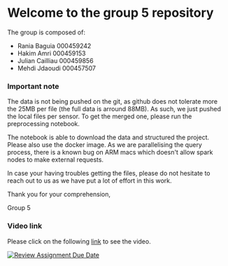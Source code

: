 # Welcome to the group 5 repository

The group is composed of:

- Rania Baguia 000459242
- Hakim Amri 000459153
- Julian Cailliau 000459856
- Mehdi Jdaoudi 000457507

### Important note

The data is not being pushed on the git, as github does not tolerate more the 25MB per file (the full data is arround 88MB). As such, we just pushed the local files per sensor. To get the merged one, please run the preprocessing notebook.

The notebook is able to download the data and structured the project. Please also use the docker image. As we are parallelising the query process, there is a known bug on ARM macs which doesn't allow spark nodes to make external requests.

In case your having troubles getting the files, please do not hesitate to reach out to us as we have put a lot of effort in this work.

Thank you for your comprehension,

Group 5

### Video link

Please click on the following [link](https://universitelibrebruxelles.sharepoint.com/:v:/s/GRP_PROJ-INFO-H515BigDataMan.Ana/EXLrPskX_uZOuug6obwDGWYBPbjNPefatfMsFMSQSBMkPw?e=Htpz5U) to see the video. 

[![Review Assignment Due Date](https://classroom.github.com/assets/deadline-readme-button-24ddc0f5d75046c5622901739e7c5dd533143b0c8e959d652212380cedb1ea36.svg)](https://classroom.github.com/a/EpO_tOqE)
